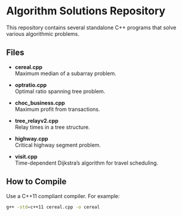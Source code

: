 # Algorithm Solutions Repository

This repository contains several standalone C++ programs that solve various algorithmic problems.

## Files

- **cereal.cpp**  
  Maximum median of a subarray problem.
  
- **optratio.cpp**  
  Optimal ratio spanning tree problem.
  
- **choc_business.cpp**  
  Maximum profit from transactions.
  
- **tree_relayv2.cpp**  
  Relay times in a tree structure.
  
- **highway.cpp**  
  Critical highway segment problem.
  
- **visit.cpp**  
  Time-dependent Dijkstra’s algorithm for travel scheduling.

## How to Compile

Use a C++11 compliant compiler. For example:

```bash
g++ -std=c++11 cereal.cpp -o cereal
